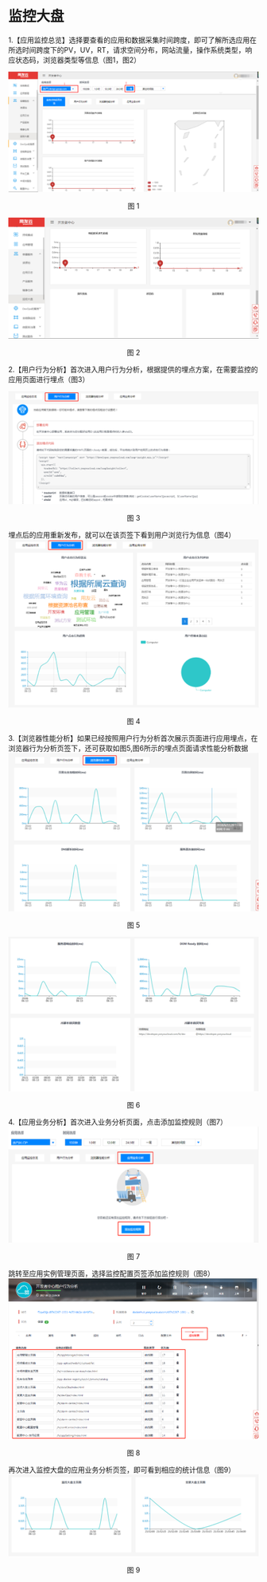 # 监控大盘

1.【应用监控总览】选择要查看的应用和数据采集时间跨度，即可了解所选应用在所选时间跨度下的PV，UV，RT，请求空间分布，网站流量，操作系统类型，响应状态码，浏览器类型等信息（图1，图2）

<div align=center>

<img src="/articles/developer/5-/images/monitor/1.png"/>

</div>

<p align="center">图 1</p>

<div align=center>

<img src="/articles/developer/5-/images/monitor/2.png"/>

</div>

<p align="center">图 2</p>

2.【用户行为分析】首次进入用户行为分析，根据提供的埋点方案，在需要监控的应用页面进行埋点（图3）

<div align=center>

<img src="/articles/developer/5-/images/monitor/3.png"/>

</div>

<p align="center">图 3</p>
埋点后的应用重新发布，就可以在该页签下看到用户浏览行为信息（图4）
<div align=center>

<img src="/articles/developer/5-/images/monitor/4.png"/>

</div>

<p align="center">图 4</p>
3.【浏览器性能分析】如果已经按照用户行为分析首次展示页面进行应用埋点，在浏览器行为分析页签下，还可获取如图5,图6所示的埋点页面请求性能分析数据

<div align=center>

<img src="/articles/developer/5-/images/monitor/5.png"/>

</div>

<p align="center">图 5</p>
<div align=center>

<img src="/articles/developer/5-/images/monitor/6.png"/>

</div>

<p align="center">图 6</p>
4.【应用业务分析】首次进入业务分析页面，点击添加监控规则（图7）

<div align=center>

<img src="/articles/developer/5-/images/monitor/7.png"/>

</div>

<p align="center">图 7</p>
跳转至应用实例管理页面，选择监控配置页签添加监控规则（图8）

<div align=center>

<img src="/articles/developer/5-/images/monitor/8.png"/>

</div>

<p align="center">图 8</p>
再次进入监控大盘的应用业务分析页签，即可看到相应的统计信息（图9）

<div align=center>

<img src="/articles/developer/5-/images/monitor/9.png"/>

</div>

<p align="center">图 9</p>
